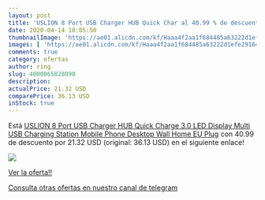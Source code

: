 ```yaml
---
layout: post
title: 'USLION 8 Port USB Charger HUB Quick Char al 40.99 % de descuento'
date: 2020-04-14 10:05:50
thumbnailImage: 'https://ae01.alicdn.com/kf/Haaa4f2aa1f684485a63222d1efe29164T/USLION-8-Port-USB-Charger-HUB-Quick-Charge-3-0-LED-Display-Multi-USB-Charging-Station.jpg_350x350._SL200_.jpg'
images: [ 'https://ae01.alicdn.com/kf/Haaa4f2aa1f684485a63222d1efe29164T/USLION-8-Port-USB-Charger-HUB-Quick-Charge-3-0-LED-Display-Multi-USB-Charging-Station.jpg_350x350._SL200_.jpg' ]
comments: true
category: ofertas
author: ring
slug: 4000065828090
description:
actualPrice: 21.32 USD
comparePrice: 36.13 USD
inStock: true
---
```


Está [USLION 8 Port USB Charger HUB Quick Charge 3.0 LED Display Multi USB Charging Station Mobile Phone Desktop Wall Home EU Plug](https://www.amazon.com/dp/4000065828090/?tag=redken08-20) con 40.99 de descuento por 21.32 USD (original: 36.13 USD) en el siguiente enlace!

[![](https://ae01.alicdn.com/kf/Haaa4f2aa1f684485a63222d1efe29164T/USLION-8-Port-USB-Charger-HUB-Quick-Charge-3-0-LED-Display-Multi-USB-Charging-Station.jpg_350x350._SL200_.jpg)](https://www.amazon.com/dp/4000065828090/?tag=redken08-20)

[Ver la oferta!!](https://www.amazon.com/dp/4000065828090/?tag=redken08-20)

[Consulta otras ofertas en nuestro canal de telegram](https://t.me/s/ofertas25)
